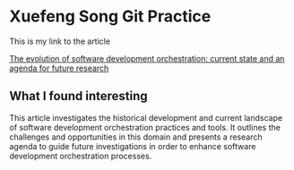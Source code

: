 # Xuefeng Song Git Practice

This is my link to the article 

[The evolution of software development orchestration: current state and an agenda for future research](https://www.tandfonline.com/doi/full/10.1080/0960085X.2020.1831834)

## What I found interesting

This article investigates the historical development and current landscape of software development orchestration practices and tools. It outlines the challenges and opportunities in this domain and presents a research agenda to guide future investigations in order to enhance software development orchestration processes.

